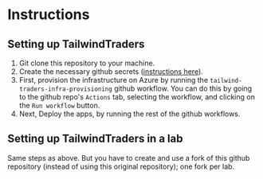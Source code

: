 # Instructions

## Setting up TailwindTraders

1. Git clone this repository to your machine.
2. Create the necessary github secrets ([instructions here](../.github/workflows/secrets.md)).
3. First, provision the infrastructure on Azure by running the `tailwind-traders-infra-provisioning` github workflow. You can do this by going to the github repo's `Actions` tab, selecting the workflow, and clicking on the `Run workflow` button.
4. Next, Deploy the apps, by running the rest of the github workflows.

## Setting up TailwindTraders in a lab

Same steps as above. But you have to create and use a fork of this github repository (instead of using this original repository); one fork per lab.
